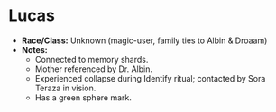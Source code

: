 # Lucas

- **Race/Class:** Unknown (magic-user, family ties to Albin & Droaam)
- **Notes:**
  - Connected to memory shards.
  - Mother referenced by Dr. Albin.
  - Experienced collapse during Identify ritual; contacted by Sora Teraza in vision.
  - Has a green sphere mark.
